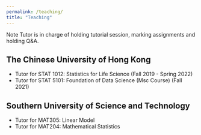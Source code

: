 ```yaml
---
permalink: /teaching/
title: "Teaching"
---
```


Note Tutor is in charge of holding tutorial session, marking assignments and holding Q&A.

## The Chinese University of Hong Kong
- Tutor for STAT 1012: Statistics for Life Science (Fall 2019 - Spring 2022)
- Tutor for STAT 5101: Foundation of Data Science (Msc Course) (Fall 2021)

## Southern University of Science and Technology
- Tutor for MAT305: Linear Model
- Tutor for MAT204: Mathematical Statistics
